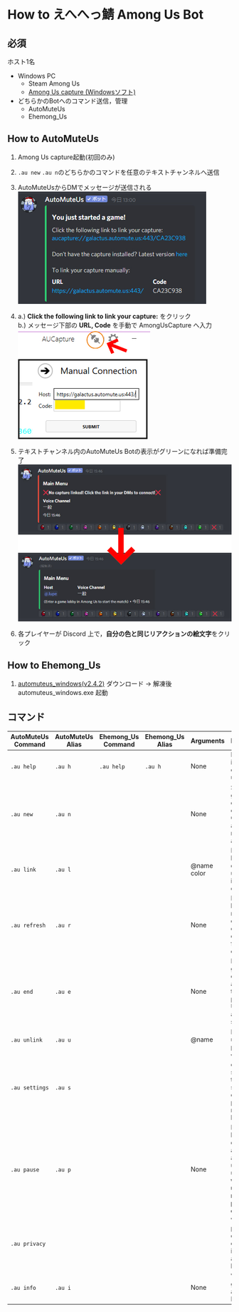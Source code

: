 # How to えへへっ鯖 Among Us Bot 
## 必須
ホスト1名
- Windows PC
  - Steam Among Us
  - [Among Us capture (Windowsソフト) ](https://github.com/denverquane/amonguscapture/releases/latest)
- どちらかのBotへのコマンド送信，管理
  - AutoMuteUs 
  - Ehemong_Us
 
## How to AutoMuteUs
1. Among Us capture起動(初回のみ)
2. `.au new` `.au n`のどちらかのコマンドを任意のテキストチャンネルへ送信
3. AutoMuteUsからDMでメッセージが送信される  
![AutoMuteUs DM](images/AutoMuteUs01.jpg "AutoMuteUs")

4. a.) **Click the following link to link your capture:** をクリック  
b.) メッセージ下部の **URL, Code** を手動で AmongUsCapture へ入力  
![AmongUsCapture link](images/linkus.jpg "LinkUs")  
![AmongUsCapture link](images/linkus2.jpg "LinkUs")  

5. テキストチャンネル内のAutoMuteUs Botの表示がグリーンになれば準備完了
![AmongUsCapture link](images/AutoMuteUsChanged.jpg "LinkUs")  
6. 各プレイヤーが Discord 上で，**自分の色と同じリアクションの絵文字**をクリック

## How to Ehemong_Us
1. [automuteus_windows(v2.4.2)](https://github.com/denverquane/automuteus/releases/tag/2.4.3) ダウンロード → 解凍後automuteus_windows.exe 起動

## コマンド
| AutoMuteUs Command   | AutoMuteUs Alias | Ehemong_Us Command   | Ehemong_Us Alias | Arguments   | Description                                                                                                     | Example                            |
| -------------- | ------- |  -------------- | ------- |----------- | --------------------------------------------------------------------------------------------------------------- | ---------------------------------- |
| `.au help`     | `.au h` | `.au help`     | `.au h` | None        | Print help info and command usage                                                                               |                                    |
| `.au new`      | `.au n` | | | None        | Start a new game in the current text channel. Optionally accepts the room code and region                       | `.au n CODE eu`                    |
| `.au link`     | `.au l` | | | @name color | Manually link a discord user to their in-game color                                                             | `.au l @Soup cyan`                 |
| `.au refresh`  | `.au r` | | | None        | Remake the bot's status message entirely, in case it ends up too far up in the chat.                            |                                    |
| `.au end`      | `.au e` | | | None        | End the game entirely, and stop tracking players. Unmutes all and resets state                                  |                                    |
| `.au unlink`   | `.au u` | | | @name       | Manually unlink a player                                                                                        | `.au u @player`                    |
| `.au settings` | `.au s` | | |             | View and change settings for the bot, such as the command prefix or mute behavior                               |                                    |
| `.au pause`    | `.au p` | | | None        | Pause the bot, and don't let it automute anyone until unpaused. **will not un-mute muted players, be careful!** |                                    |
| `.au privacy`  |         | | |             | View privacy and data collection information about the bot                                                      |                                    |
| `.au info`     | `.au i` | | | None        | View general info about the Bot                                                                                 |                                    |
